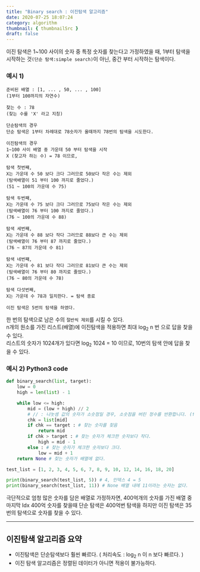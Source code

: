 ```yaml
---
title: "Binary search : 이진탐색 알고리즘"
date: 2020-07-25 18:07:24
category: algorithm
thumbnail: { thumbnailSrc }
draft: false
---
```


이진 탐색은 1~100 사이의 숫자 중 특정 숫자를 찾는다고 가정하였을 때, 1부터 탐색을 시작하는 것`(단순 탐색:simple search)`이 아닌, 중간 부터 시작하는 탐색이다.

### 예시 1)
```
준비된 배열 : [1, ... , 50, ... , 100]
(1부터 100까지의 자연수)

찾는 수 : 78
(찾는 수를 'X' 라고 지칭)

단순탐색의 경우
단순 탐색은 1부터 차례대로 78숫자가 올때까지 78번의 탐색을 시도한다.

이진탐색의 경우
1~100 사이 배열 중 가운데 50 부터 탐색을 시작
X (찾고자 하는 수) = 78 이므로,

탐색 첫번째,
X는 가운데 수 50 보다 크다 그러므로 50보다 작은 수는 제외
(탐색배열이 51 부터 100 까지로 줄었다.)
(51 ~ 100의 가운데 수 75)

탐색 두번째,
X는 가운데 수 75 보다 크다 그러므로 75보다 작은 수는 제외
(탐색배열이 76 부터 100 까지로 줄었다.)
(76 ~ 100의 가운데 수 88)

탐색 세번째,
X는 가운데 수 88 보다 작다 그러므로 88보다 큰 수는 제외
(탐색배열이 76 부터 87 까지로 줄었다.)
(76 ~ 87의 가운데 수 81)

탐색 네번째,
X는 가운데 수 81 보다 작다 그러므로 81보다 큰 수는 제외
(탐색배열이 76 부터 80 까지로 줄었다.)
(76 ~ 80의 가운데 수 78)

탐색 다섯번째,
X는 가운데 수 78과 일치한다. = 탐색 종료

이진 탐색은 5번의 탐색을 하였다.
```

한 번의 탐색으로 남은 수의 `절반씩 제외`를 시킬 수 있다.\
n개의 원소를 가진 리스트(배열)에 이진탐색을 적용하면 최대 log<sub>2</sub> n 번 으로 답을 찾을 수 있다.\
리스트의 숫자가 1024개가 있다면 log<sub>2</sub> 1024 = 10 이므로, 10번의 탐색 안에 답을 찾을 수 있다.

### 예시 2) Python3 code
```python
def binary_search(list, target):
    low = 0
    high = len(list) - 1

    while low <= high:
        mid = (low + high) // 2
        # // : 나눗셈 값의 숫자가 소숫점일 경우, 소숫점을 버린 정수를 반환합니다. (floor division)
        chk = list[mid]
        if chk == target : # 찾는 숫자를 찾음
            return mid
        if chk > target : # 찾는 숫자가 체크한 숫자보다 작다.
            high = mid - 1
        else : # 찾는 숫자가 체크한 숫자보다 크다.
            low = mid + 1
    return None # 찾는 숫자가 배열에 없다.

test_list = [1, 2, 3, 4, 5, 6, 7, 8, 9, 10, 12, 14, 16, 18, 20]

print(binary_search(test_list, 5)) # 4, 인덱스 4 = 5
print(binary_search(test_list, 11)) # None 배열 내에 11이라는 숫자는 없다.
```

극단적으로 엄청 많은 숫자를 담은 배열로 가정하자면, 400억개의 숫자를 가진 배열 중 마지막 Idx 400억 숫자를 찾을때 단순 탐색은 400억번 탐색을 하지만 이진 탐색은 35번의 탐색으로 숫자를 찾을 수 있다.

---

## 이진탐색 알고리즘 요약

- 이진탐색은 단순탐색보다 훨씬 빠르다. ( 처리속도 : log<sub>2</sub> n 이 n 보다 빠르다. )
- 이진 탐색 알고리즘은 정렬된 데이터가 아니면 적용이 불가능하다.
